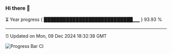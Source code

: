 ### Hi there 👋

⏳ Year progress { ████████████████████████████▁▁ } 93.93 %

---

⏰ Updated on Mon, 09 Dec 2024 18:32:38 GMT

![Progress Bar CI](https://github.com/ZhaoGui/ZhaoGui/workflows/Progress%20Bar%20CI/badge.svg)

